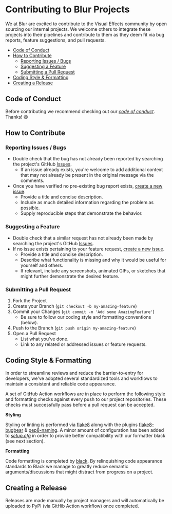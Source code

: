 # Contributing to Blur Projects

We at Blur are excited to contribute to the Visual Effects community by open sourcing our internal projects. We welcome others to integrate these projects into their pipelines and contribute to them as they deem fit via bug reports, feature suggestions, and pull requests.

<!-- MarkdownTOC -->

- [Code of Conduct](#code-of-conduct)
- [How to Contribute](#how-to-contribute)
    - [Reporting Issues / Bugs](#reporting-issues--bugs)
    - [Suggesting a Feature](#suggesting-a-feature)
    - [Submitting a Pull Request](#submitting-a-pull-request)
- [Coding Style & Formatting](#coding-style--formatting)
- [Creating a Release](#creating-a-release)

<!-- /MarkdownTOC -->

## Code of Conduct

Before contributing we recommend checking out our _[code of conduct]_. Thanks! :smile:

## How to Contribute

### Reporting Issues / Bugs

- Double check that the bug has not already been reported by searching the project's GitHub [Issues].
    - If an issue already exists, you're welcome to add additional context that may not already be present in the original message via the comments.
- Once you have verified no pre-existing bug report exists, [create a new issue].
    - Provide a title and concise description.
    - Include as much detailed information regarding the problem as possible.
    - Supply reproducible steps that demonstrate the behavior.

### Suggesting a Feature

- Double check that a similar request has not already been made by searching the project's GitHub [Issues].
- If no issue exists pertaining to your feature request, [create a new issue].
    - Provide a title and concise description.
    - Describe what functionality is missing and why it would be useful for yourself and others.
    - If relevant, include any screenshots, animated GIFs, or sketches that might further demonstrate the desired feature.

### Submitting a Pull Request

1. Fork the Project
2. Create your Branch (`git checkout -b my-amazing-feature`)
3. Commit your Changes (`git commit -m 'Add some AmazingFeature'`)
    - Be sure to follow our coding style and formatting conventions (below).
4. Push to the Branch (`git push origin my-amazing-feature`)
5. Open a Pull Request
    - List what you've done.
    - Link to any related or addressed issues or feature requests.

## Coding Style & Formatting

In order to streamline reviews and reduce the barrier-to-entry for developers, we've adopted several standardized tools and workflows to maintain a consistent and reliable code appearance.

A set of GitHub Action workflows are in place to perform the following style and formatting checks against every push to our project repositories. These checks must successfully pass before a pull request can be accepted.

**Styling**

Styling or linting is performed via [flake8] along with the plugins [flake8-bugbear] & [pep8-naming]. A minor amount of configuration has been added to _[setup.cfg]_ in order to provide better compatibility with our formatter black (see next section).

**Formatting**

Code formatting is completed by [black]. By relinquishing code appearance standards to Black we manage to greatly reduce semantic arguments/discussions that might distract from progress on a project.


## Creating a Release

Releases are made manually by project managers and will automatically be uploaded to PyPI (via GitHib Action workflow) once completed.

[flake8]: https://gitlab.com/pycqa/flake8
[flake8-bugbear]: https://github.com/PyCQA/flake8-bugbear
[pep8-naming]: https://github.com/PyCQA/pep8-naming
[setup.cfg]: https://github.com/blurstudio/python-example/blob/master/setup.cfg
[black]: https://github.com/psf/black
[Issues]: https://github.com/blurstudio/python-example/issues
[create a new issue]: https://github.com/blurstudio/python-example/issues/new
[code of conduct]: https://github.com/blurstudio/python-example/blob/master/CODE_OF_CONDUCT.md
